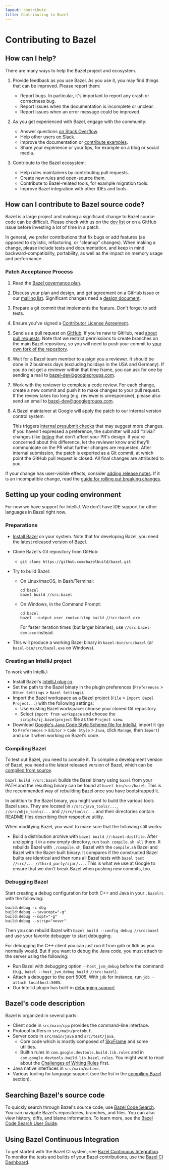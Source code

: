 ```yaml
---
layout: contribute
title: Contributing to Bazel
---
```


# Contributing to Bazel


## How can I help?

There are many ways to help the Bazel project and ecosystem.

1. Provide feedback as you use Bazel. As you use it, you may find things
   that can be improved. Please report them:
   - Report bugs. In particular, it's important to report any crash or
     correctness bug.
   - Report issues when the documentation is incomplete or unclear.
   - Report issues when an error message could be improved.

1. As you get experienced with Bazel, engage with the community:
   - Answer questions [on Stack Overflow](
     https://stackoverflow.com/questions/tagged/bazel).
   - Help other users [on Slack](https://slack.bazel.build).
   - Improve the documentation or [contribute examples](
     https://github.com/bazelbuild/examples).
   - Share your experience or your tips, for example on a blog or social media.

1. Contribute to the Bazel ecosystem:
   - Help rules maintainers by contributing pull requests.
   - Create new rules and open-source them.
   - Contribute to Bazel-related tools, for example migration tools.
   - Improve Bazel integration with other IDEs and tools.


## How can I contribute to Bazel source code?

Bazel is a large project and making a significant change to Bazel source code
can be difficult. Please check with us on the [dev list](
https://groups.google.com/forum/#!forum/bazel-dev) or on a GitHub issue before
investing a lot of time in a patch.

In general, we prefer contributions that fix bugs or add features (as opposed to
stylistic, refactoring, or "cleanup" changes). When making a change, please
include tests and documentation, and keep in mind backward-compatibility,
portability, as well as the impact on memory usage and performance.


### Patch Acceptance Process

1. Read the [Bazel governance plan](governance.html).
1. Discuss your plan and design, and get agreement on a GitHub issue or our
   [mailing list](https://groups.google.com/forum/#!forum/bazel-dev).
   Significant changes need a [design document](designs/index.html).
1. Prepare a git commit that implements the feature. Don't forget to add tests.
1. Ensure you've signed a [Contributor License
   Agreement](https://cla.developers.google.com).
1. Send us a pull request on
   [GitHub](https://github.com/bazelbuild/bazel/pulls). If you're new to GitHub,
   read [about pull
   requests](https://help.github.com/articles/about-pull-requests/). Note that
   we restrict permissions to create branches on the main Bazel repository, so
   you will need to push your commit to [your own fork of the
   repository](https://help.github.com/articles/working-with-forks/).
1. Wait for a Bazel team member to assign you a reviewer. It should be done in 2
   business days (excluding holidays in the USA and Germany). If you do not get
   a reviewer within that time frame, you can ask for one by sending a mail to
   [bazel-dev@googlegroups.com](mailto:bazel-dev@googlegroups.com).
1. Work with the reviewer to complete a code review. For each change, create a
   new commit and push it to make changes to your pull request. If the review
   takes too long (e.g. reviewer is unresponsive), please also send an email to
   [bazel-dev@googlegroups.com](mailto:bazel-dev@googlegroups.com).
1. A Bazel maintainer at Google will apply the patch to our internal version
   control system.

   This triggers [internal presubmit checks](https://bazel.build/governance.html#are-you-done-open-sourcing-bazel)
   that may suggest more changes. If you haven't expressed a preference, the
   submitter will add "trivial" changes (like [linting](https://en.wikipedia.org/wiki/Lint_(software))
   that don't affect your PR's design. If you're concerned about this
   difference, let the reviewer know and they'll communicate on the PR what
   further changes are requested. After internal submission, the patch is exported
   as a Git commit, at which point the GitHub pull request is closed. All final
   changes are attributed to you.

If your change has user-visible effects, consider [adding release
notes](release-notes.html). If it is an incompatible change, read the [guide for
rolling out breaking changes](breaking-changes-guide.html).

## Setting up your coding environment

For now we have support for IntelliJ. We don't have IDE support for other
languages in Bazel right now.

### Preparations

*  [Install Bazel](https://bazel.build/versions/master/docs/install.html) on your
   system. Note that for developing Bazel, you need the latest released version
   of Bazel.
*  Clone Bazel's Git repository from GitHub:
   *  `git clone https://github.com/bazelbuild/bazel.git`
*  Try to build Bazel:
   *  On Linux/macOS, in Bash/Terminal:

      ```
      cd bazel
      bazel build //src:bazel
      ```

   *  On Windows, in the Command Prompt:

      ```
      cd bazel
      bazel --output_user_root=c:\tmp build //src:bazel.exe
      ```
      
      For faster iteration times (but larger binaries), use `//src:bazel-dev.exe` instead.

*  This will produce a working Bazel binary in `bazel-bin/src/bazel` (or `bazel-bin/src/bazel.exe` on Windows).

### Creating an IntelliJ project

To work with IntelliJ:

*  Install Bazel's [IntelliJ plug-in](https://ij.bazel.build).
*  Set the path to the Bazel binary in the plugin preferences
   (`Preferences` > `Other Settings` > `Bazel Settings`).
*  Import the Bazel workspace as a Bazel project
   (`File` > `Import Bazel Project...`) with the following settings:
   *  Use existing Bazel workspace: choose your cloned Git repository.
   *  Select `Import from workspace` and choose the `scripts/ij.bazelproject`
   file as the `Project view`.
*  Download [Google's Java Code Style Scheme file for IntelliJ](https://github.com/google/styleguide/blob/gh-pages/intellij-java-google-style.xml),
   import it (go to `Preferences` > `Editor` > `Code Style` > `Java`, click `Manage`, then `Import`)
   and use it when working on Bazel's code.

<a name="compile-bazel"></a>
### Compiling Bazel

To test out Bazel, you need to compile it. To compile a development version of
Bazel, you need a the latest released version of Bazel, which can be
[compiled from source](/versions/master/docs/install-compile-source.html).

`bazel build //src:bazel` builds the Bazel binary using `bazel` from your PATH
and the resulting binary can be found at `bazel-bin/src/bazel`. This is the
recommended way of rebuilding Bazel once you have bootstrapped it.

In addition to the Bazel binary, you might want to build the various tools Bazel
uses. They are located in `//src/java_tools/...`, `//src/objc_tools/...` and
`//src/tools/...` and their directories contain README files describing their
respective utility.

When modifying Bazel, you want to make sure that the following still works:

*  Build a distribution archive with `bazel build //:bazel-distfile`. After
   unzipping it in a new empty directory, run `bash compile.sh all` there.
   It rebuilds Bazel with `./compile.sh`, Bazel with the
   `compile.sh` Bazel and Bazel with the Bazel-built binary. It compares if the
   constructed Bazel builts are identical and then runs all Bazel tests with
   `bazel test //src/... //third_party/ijar/...`. This is what we use at Google
   to ensure that we don't break Bazel when pushing new commits, too.

### Debugging Bazel

Start creating a debug configuration for both C++ and Java in your `.bazelrc`
with the following:

```
build:debug -c dbg
build:debug --javacopt="-g"
build:debug --copt="-g"
build:debug --strip="never"
```

Then you can rebuild Bazel with `bazel build --config debug //src:bazel` and use
your favorite debugger to start debugging.

For debugging the C++ client you can just run it from gdb or lldb as you normally would.
But if you want to debug the Java code, you must attach to the server using the following:

*  Run Bazel with debugging option `--host_jvm_debug` before the
   command (e.g., `bazel --host_jvm_debug build //src:bazel`).
*  Attach a debugger to the port 5005. With `jdb` for instance,
   run `jdb -attach localhost:5005`.
*  Our IntelliJ plugin has built-in
  [debugging support](https://ij.bazel.build/docs/run-configurations.html)

## Bazel's code description

Bazel is organized in several parts:

*  Client code in `src/main/cpp` provides the command-line interface.
*  Protocol buffers in `src/main/protobuf`.
*  Server code in `src/main/java` and `src/test/java`.
   *  Core code which is mostly composed of [SkyFrame](designs/skyframe.html) and some
     utilities.
   *  Builtin rules in `com.google.devtools.build.lib.rules` and in
     `com.google.devtools.build.lib.bazel.rules`. You might want to read about
     the [Challenges of Writing Rules](docs/rule-challenges.html) first.
*  Java native interfaces in `src/main/native`.
*  Various tooling for language support (see the list in the
   [compiling Bazel](#compile-bazel) section).

## Searching Bazel's source code

To quickly search through Bazel's source code, use [Bazel Code Search](https://source.bazel.build/). You can navigate Bazel's repositories, branches, and files. You can also view history, diffs, and blame information. To learn more, see the
[Bazel Code Search User Guide](https://www.bazel.build/browse-and-search-user-guide.html).

## Using Bazel Continuous Integration

To get started with the Bazel CI system, see [Bazel Continuous Integration](https://github.com/bazelbuild/continuous-integration/blob/master/buildkite/README.md). To monitor the tests and builds of your Bazel contributions, use the [Bazel CI Dashboard](https://ci.bazel.build/).
